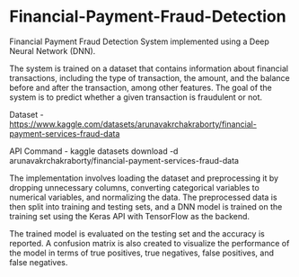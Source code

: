 # Financial-Payment-Fraud-Detection
Financial Payment Fraud Detection System implemented using a Deep Neural Network (DNN).

The system is trained on a dataset that contains information about financial transactions, including the type of transaction, the amount, and the balance before and after the transaction, among other features. The goal of the system is to predict whether a given transaction is fraudulent or not.


Dataset - https://www.kaggle.com/datasets/arunavakrchakraborty/financial-payment-services-fraud-data

API Command - kaggle datasets download -d arunavakrchakraborty/financial-payment-services-fraud-data


The implementation involves loading the dataset and preprocessing it by dropping unnecessary columns, converting categorical variables to numerical variables, and normalizing the data. The preprocessed data is then split into training and testing sets, and a DNN model is trained on the training set using the Keras API with TensorFlow as the backend.


The trained model is evaluated on the testing set and the accuracy is reported. A confusion matrix is also created to visualize the performance of the model in terms of true positives, true negatives, false positives, and false negatives.
